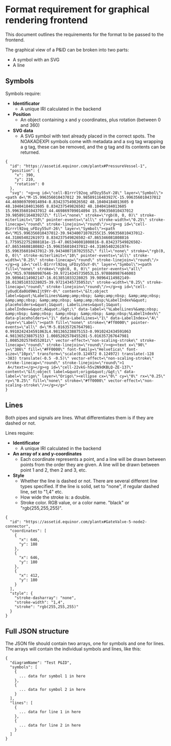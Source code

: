 # Format requirement for graphical rendering frontend
This document outlines the requirements for the format to be passed to the frontend.

The graphical view of a P&ID can be broken into two parts:
- A symbol with an SVG
- A line

## Symbols

Symbols require:
- **Identificator**
  - A unique IRI calculated in the backend
- **Position**
  - An object containing x and y coordinates, plus rotation (between 0 and 360)
- **SVG data**
  - A SVG symbol with text already placed in the correct spots. The NOAKADEXPI symbols come with metadata and a svg tag wrapping a g tag, these can be removed, and the g tag and its contents can be returned.

```
{
  "id": "https://assetid.equinor.com/plantx#PressureVessel-1",
  "position": {
    "x": 390,
    "y": 210,
    "rotation": 0
  },
  "svg": "<g><g id=\"cell-B1rrrl92oq_uFDzy55uY-28\" layer=\"Symbol\"><path d=\"M-15.996356010437012 39.98589116483927C-15.996356010437012 44.469869709014894-8.834237549826502 48.10404184013605 0 48.10404184013605 8.834237549826502 48.10404184013605 15.996356010437012 44.469869709014894 15.996356010437012 39.98589116483927Z\" fill=\"none\" stroke=\"rgb(0, 0, 0)\" stroke-miterlimit=\"10\" pointer-events=\"all\" stroke-width=\"0.25\" stroke-linecap=\"round\" stroke-linejoin=\"round\"/></g><g id=\"cell-B1rrrl92oq_uFDzy55uY-26\" layer=\"Symbol\"><path d=\"M15.996356010437012-39.94340071070255C15.996356010437012-44.31865402261973 8.834237549826502-47.865346081808816 1.7759522752888181e-15-47.865346081808816-8.834237549826502-47.86534608180882-15.996356010437012-44.31865402261974-15.996356010437012-39.943400710702555Z\" fill=\"none\" stroke=\"rgb(0, 0, 0)\" stroke-miterlimit=\"10\" pointer-events=\"all\" stroke-width=\"0.25\" stroke-linecap=\"round\" stroke-linejoin=\"round\"/></g><g id=\"cell-B1rrrl92oq_uFDzy55uY-0\" layer=\"Symbol\"><path fill=\"none\" stroke=\"rgb(0, 0, 0)\" pointer-events=\"all\" d=\"M15.978860987646-39.97214345735053L15.978860987646003 39.98964114982147-16.013851033228025 39.98964114982149-16.013851033228025-39.97214345735053z\" stroke-width=\"0.25\" stroke-linecap=\"round\" stroke-linejoin=\"round\"/></g><g id=\"cell-jyOudCda0Ud9WsIjt9Yr-0\" content=\"&lt;object label=&quot;%LabelLines%&amp;amp;nbsp; &amp;amp;nbsp; &amp;amp;nbsp; &amp;amp;nbsp; &amp;amp;nbsp; &amp;amp;nbsp;%LabelIndex%&quot; placeholders=&quot;1&quot; LabelLines=&quot;1&quot; LabelIndex=&quot;A&quot;/&gt;\" data-label=\"%LabelLines%&amp;nbsp; &amp;nbsp; &amp;nbsp; &amp;nbsp; &amp;nbsp; &amp;nbsp;%LabelIndex%\" data-placeholders=\"1\" data-LabelLines=\"1\" data-LabelIndex=\"A\" layer=\"Label\"><path fill=\"none\" stroke=\"#ff0000\" pointer-events=\"all\" d=\"M-5.016357267647981-0.9910242434591063L4.981365238875153-0.9910242434591063 4.981365238875153 1.0085202578455201-5.016357267647981 1.0085202578455201z\" vector-effect=\"non-scaling-stroke\" stroke-linecap=\"round\" stroke-linejoin=\"round\"/><g><text x=\"90\" y=\"386\" fill=\"#FF0000\" font-family=\"Helvetica\" font-size=\"10px\" transform=\"scale(0.124972 0.124972) translate(-128 -383) translate(-0.5 -0.5)\" vector-effect=\"non-scaling-stroke\" stroke-linecap=\"round\" stroke-linejoin=\"round\">1           A</text></g></g><g id=\"cell-22vkG-h5v2N9dKBLQ-ZE-137\" content=\"&lt;object label=&quot;origo&quot;/&gt;\" data-label=\"origo\" layer=\"Origo\"><ellipse cx=\"0\" cy=\"0\" rx=\"0.25\" ry=\"0.25\" fill=\"none\" stroke=\"#ff0000\" vector-effect=\"non-scaling-stroke\"/></g></g>"
}
```

## Lines

Both pipes and signals are lines. What differentiates them is if they are dashed or not.

Lines require:
- **Identificator**
  - A unique IRI calculated in the backend
- **An array of x and y-coordinates**
  - Each coordinate represents a point, and a line will be drawn between points from the order they are given. A line will be drawn between point 1 and 2, then 2 and 3, etc.
- **Style** 
  - Whether the line is dashed or not. There are several different line types specified. If the line is solid, set to "none", if regular dashed line, set to "1,4" etc.
  - How wide the stroke is: a double.
  - Stroke color. RGB value, or a color name. "black" or "rgb(255,255,255)".

```
{
  "id": "https://assetid.equinor.com/plantx#GateValve-5-node2-connector",
  "coordinates": [
    {
      "x": 646,
      "y": 188
    },
    {
      "x": 646,
      "y": 180
    },
    {
      "x": 412,
      "y": 180
    }
  ],
  "style": {
    "stroke-dasharray": "none",
    "stroke-width": "1,4",
    "stroke": "rgb(255,255,255)"
  }
}
```

## Full JSON structure
The JSON file should contain two arrays, one for symbols and one for lines. The arrays will contain the individual symbols and lines, like this:

```
{
  "diagramName": "Test P&ID",
  "symbols": [
    {
      ... data for symbol 1 in here
    },
    {
      ... data for symbol 2 in here
    }
  ],
  "lines": [
    {
      ... data for line 1 in here
    },
    {
      ... data for line 2 in here
    }
  ]
}
```